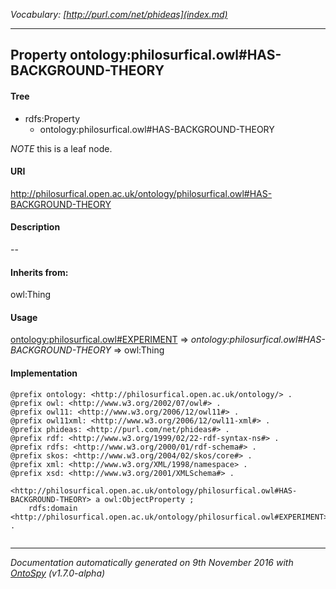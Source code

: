 _Vocabulary: [http://purl.com/net/phideas](index.md)_ 

---	
	




    


## Property ontology:philosurfical.owl#HAS-BACKGROUND-THEORY


#### Tree

* rdfs:Property
    * ontology:philosurfical.owl#HAS-BACKGROUND-THEORY





*NOTE* this is a leaf node.


#### URI
http://philosurfical.open.ac.uk/ontology/philosurfical.owl#HAS-BACKGROUND-THEORY

#### Description
--


#### Inherits from:
owl:Thing



#### Usage


[ontology:philosurfical.owl#EXPERIMENT](class-ontologyphilosurficalowlexperiment.md) 
=&gt;&nbsp;_ontology:philosurfical.owl#HAS-BACKGROUND-THEORY_&nbsp;=&gt;&nbsp;owl:Thing

#### Implementation
```
@prefix ontology: <http://philosurfical.open.ac.uk/ontology/> .
@prefix owl: <http://www.w3.org/2002/07/owl#> .
@prefix owl11: <http://www.w3.org/2006/12/owl11#> .
@prefix owl11xml: <http://www.w3.org/2006/12/owl11-xml#> .
@prefix phideas: <http://purl.com/net/phideas#> .
@prefix rdf: <http://www.w3.org/1999/02/22-rdf-syntax-ns#> .
@prefix rdfs: <http://www.w3.org/2000/01/rdf-schema#> .
@prefix skos: <http://www.w3.org/2004/02/skos/core#> .
@prefix xml: <http://www.w3.org/XML/1998/namespace> .
@prefix xsd: <http://www.w3.org/2001/XMLSchema#> .

<http://philosurfical.open.ac.uk/ontology/philosurfical.owl#HAS-BACKGROUND-THEORY> a owl:ObjectProperty ;
    rdfs:domain <http://philosurfical.open.ac.uk/ontology/philosurfical.owl#EXPERIMENT> .


```










---

_Documentation automatically generated on 9th November 2016 with [OntoSpy](http://ontospy.readthedocs.org/ "Open") (v1.7.0-alpha)_